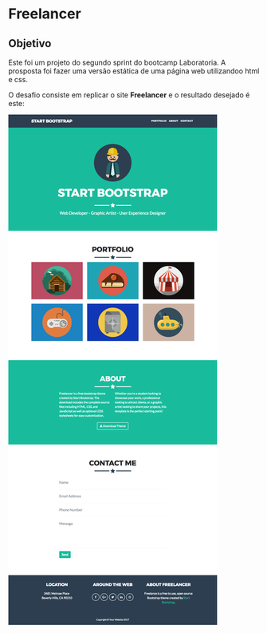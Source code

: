 # Freelancer

## Objetivo

Este foi um projeto do segundo sprint do bootcamp Laboratoria. A prosposta foi fazer uma versão estática de uma página web utilizandoo html e css.

O desafio consiste em replicar o site **Freelancer** e o resultado desejado é este:

![Freelancer Website](docs/fullpage.png)